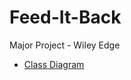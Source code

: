 # Feed-It-Back
Major Project - Wiley Edge
- [Class Diagram](https://lucid.app/lucidchart/4e739a2b-b010-4dbd-98a9-3f0faca0b904/edit?page=HWEp-vi-RSFO&invitationId=inv_68845482-ebfe-48b4-94be-342a65ffc014#)
